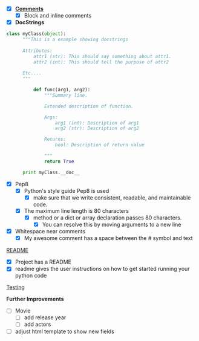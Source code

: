 - [x] [**Comments**](https://google.github.io/styleguide/pyguide.html#Comments)
    - [x] Block and inline comments

- [x] **DocStrings**
```python
class myClass(object):
      """This is a example showing docstrings
      
      Attributes:
          attr1 (str): This should say something about attr1.
          attr2 (int): This should tell the purpose of attr2 
      
      Etc....
      """

          def func(arg1, arg2):
              """Summary line.

              Extended description of function.

              Args:
                  arg1 (int): Description of arg1
                  arg2 (str): Description of arg2

              Returns:
                  bool: Description of return value

              """
              return True

      print myClass.__doc__
```
- [x] Pep8
	- [x] Python's style guide Pep8 is used
	    - [x] make sure that we write consistent, readable, and maintainable code.
	- [x] The maximum line length is 80 characters
	    - [x] method or a dict or array declaration passes 80 characters. 
	        - [x] You can resolve this by moving arguments to a new line
- [x] Whitespace near comments
	- [x] My awesome comment has a space between the # symbol and text

[README](http://jfhbrook.github.io/2011/11/09/readmes.html)
- [x] Project has a README
- [x] readme gives the user instructions on how to get started running your python code

[Testing](https://www.udacity.com/course/software-testing--cs258)

**Further Improvements**
- [ ] Movie
	- [ ] add release year
	- [ ] add actors
- [ ] adjust html template to show new fields
